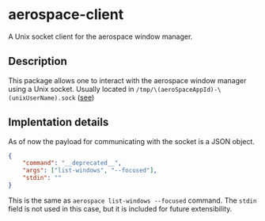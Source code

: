 # aerospace-client

A Unix socket client for the aerospace window manager.

## Description

This package allows one to interact with the aerospace window manager using a Unix socket. 
Usually located in `/tmp/\(aeroSpaceAppId)-\(unixUserName).sock` ([see](https://github.com/nikitabobko/AeroSpace/blob/f12ee6c9d914f7b561ff7d5c64909882c67061cd/Sources/AppBundle/server.swift#L9))

## Implentation details

As of now the payload for communicating with the socket is a JSON object.

```json
{
    "command": "__deprecated__",
    "args": ["list-windows", "--focused"],
    "stdin": ""
}
```
This is the same as `aerospace list-windows --focused` command. The `stdin` field is not used in this case, but it is included for future extensibility.
